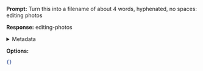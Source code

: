 **Prompt:**
Turn this into a filename of about 4 words, hyphenated, no spaces: editing photos 

**Response:**
editing-photos

<details><summary>Metadata</summary>

- Duration: 861 ms
- Datetime: 2023-10-24T09:04:31.813599
- Model: gpt-3.5-turbo-0613

</details>

**Options:**
```json
{}
```


